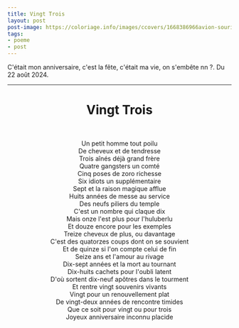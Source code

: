 ```yaml
---
title: Vingt Trois
layout: post
post-image: https://coloriage.info/images/ccovers/1668386966avion-sourire-facile.jpg
tags:
- poeme
- post
---
```


C'était mon anniversaire, c'est la fête, c'était ma vie, on s'embête nn ?. Du 22 août 2024. 

---

<div style="text-align:center;">
<h1> Vingt Trois </h1><br>

Un petit homme tout poilu<br>
De cheveux et de tendresse<br>
Trois aînés déjà grand frère<br>
Quatre gangsters un comté<br>
Cinq poses de zoro richesse<br>
Six idiots un supplémentaire<br>
Sept et la raison magique afflue<br>
Huits années de messe au service<br>
Des neufs piliers du temple<br>
C'est un nombre qui claque dix<br>
Mais onze l'est plus pour l'huluberlu<br>
Et douze encore pour les exemples<br>
Treize cheveux de plus, ou davantage<br>
C'est des quatorzes coups dont on se souvient<br>
Et de quinze si l'on compte celui de fin<br>
Seize ans et l'amour au rivage<br>
Dix-sept années et la mort au tournant<br>
Dix-huits cachets pour l'oubli latent<br>
D'où sortent dix-neuf apôtres dans le tourment<br>
Et rentre vingt souvenirs vivants<br>
Vingt pour un renouvellement plat<br>
De vingt-deux années de rencontre timides<br>
Que ce soit pour vingt ou pour trois<br>
Joyeux anniversaire inconnu placide<br>
</div>